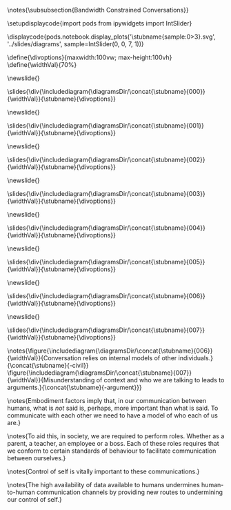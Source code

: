 \notes{\subsubsection{Bandwidth Constrained Conversations}}

\setupdisplaycode{import pods
from ipywidgets import IntSlider}


\displaycode{pods.notebook.display_plots('\stubname{sample:0>3}.svg', 
                            '../slides/diagrams',  sample=IntSlider(0, 0, 7, 1))}

\define{\divoptions}{maxwidth:100vw; max-height:100vh}
\define{\widthVal}{70%}

\newslide{}

\slides{\div{\includediagram{\diagramsDir/\concat{\stubname}{000}}{\widthVal}}{\stubname}{\divoptions}}

\newslide{}

\slides{\div{\includediagram{\diagramsDir/\concat{\stubname}{001}}{\widthVal}}{\stubname}{\divoptions}}

\newslide{}

\slides{\div{\includediagram{\diagramsDir/\concat{\stubname}{002}}{\widthVal}}{\stubname}{\divoptions}}

\newslide{}

\slides{\div{\includediagram{\diagramsDir/\concat{\stubname}{003}}{\widthVal}}{\stubname}{\divoptions}}

\newslide{}

\slides{\div{\includediagram{\diagramsDir/\concat{\stubname}{004}}{\widthVal}}{\stubname}{\divoptions}}

\newslide{}

\slides{\div{\includediagram{\diagramsDir/\concat{\stubname}{005}}{\widthVal}}{\stubname}{\divoptions}}

\newslide{}

\slides{\div{\includediagram{\diagramsDir/\concat{\stubname}{006}}{\widthVal}}{\stubname}{\divoptions}}

\newslide{}

\slides{\div{\includediagram{\diagramsDir/\concat{\stubname}{007}}{\widthVal}}{\stubname}{\divoptions}}

\notes{\figure{\includediagram{\diagramsDir/\concat{\stubname}{006}}{\widthVal}}{Conversation relies on internal models of other individuals.}{\concat{\stubname}{-civil}}
\figure{\includediagram{\diagramsDir/\concat{\stubname}{007}}{\widthVal}}{Misunderstanding of context and who we are talking to leads to arguments.}{\concat{\stubname}{-argument}}}

\notes{Embodiment factors imply that, in our communication between humans, what is *not* said is, perhaps, more important than what is said. To communicate with each other we need to have a model of who each of us are.} 

\notes{To aid this, in society, we are required to perform roles. Whether as a parent, a teacher, an employee or a boss. Each of these roles requires that we conform to certain standards of behaviour to facilitate communication between ourselves.}

\notes{Control of self is vitally important to these communications.}

\notes{The high availability of data available to humans undermines human-to-human communication channels by providing new routes to undermining our control of self.}
